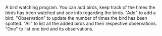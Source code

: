 A bird watching program. You can add birds, keep track of the times the birds has been watched and see info regarding the birds.
"Add" to add a bird.
"Observation" to update the number of times the bird has been spotted.
"All" to list all the added birds and their respective observations.
"One" to list one bird and its observations.
